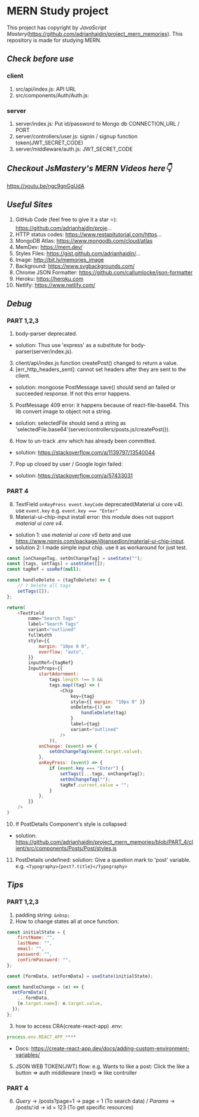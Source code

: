 # MERN Study project

This project has copyright by *JavaScript Mastery*(https://github.com/adrianhajdin/project_mern_memories).
This repository is made for studying MERN.

## _Check before use_
### client
1. src/api/index.js: API URL
2. src/components/Auth/Auth.js: <GoogleLogin clientId />

### server
1. server/index.js: Put id/password to Mongo db CONNECTION_URL / PORT
2. server/controllers/user.js: signin / signup function token(JWT_SECRET_CODE)
3. server/middleware/auth.js: JWT_SECRET_CODE

## _Checkout JsMastery's MERN Videos here👇_
https://youtu.be/ngc9gnGgUdA

## _Useful Sites_
1. GitHub Code (feel free to give it a star ⭐): https://github.com/adrianhajdin/proje...
2. HTTP status codes: https://www.restapitutorial.com/https...
3. MongoDB Atlas: https://www.mongodb.com/cloud/atlas
4. MemDev: https://mem.dev/
5. Styles Files: https://gist.github.com/adrianhajdin/...
6. Image: http://bit.ly/memories_image
7. Background: https://www.svgbackgrounds.com/
8. Chrome JSON Formatter: https://github.com/callumlocke/json-formatter
9. Heroku: https://heroku.com
10. Netlify: https://www.netlify.com/

## _Debug_
### PART 1,2,3
1. body-parser deprecated. 
- solution: Thus use 'express' as a substitute for body-parser(server/index.js).
3. client/api/index.js function createPost() changed to return a value.
4. [err_http_headers_sent]: cannot set headers after they are sent to the client.
- solution: mongoose PostMessage save() should send an failed or succeeded response. If not this error happens.
5. PostMessage 409 error: it happens because of react-file-base64. This lib convert image to object not a string.
- solution: selectedFile should send a string as 'selectedFile.base64'(server/controllers/posts.js/createPost()).
6. How to un-track .env which has already been committed. 
- solution: https://stackoverflow.com/a/1139797/13540044
7. Pop up closed by user / Google login failed:
- solution: https://stackoverflow.com/a/57433031
### PART 4
8. TextField `onKeyPress event.keyCode` deprecated(Material ui core v4). use `event.key` e.g. `event.key === "Enter"`
9.  Material-ui-chip-input install error: this module does not support *material ui core v4*.
- solution 1: use *material ui core v5 beta* and use https://www.npmjs.com/package/@jansedlon/material-ui-chip-input.
- solution 2: I made simple input chip. use it as workaround for just test.
```javascript
const [onChangeTag, setOnChangeTag] = useState("");
const [tags, setTags] = useState([]);
const tagRef = useRef(null);

const handleDelete = (tagToDelete) => {
	// ? Delete all tags
	setTags([]);
};

return(
	<TextField
		name="Search Tags"
		label="Search Tags"
		variant="outlined"
		fullWidth
		style={{
			margin: "10px 0 0",
			overflow: "auto",
		}}
		inputRef={tagRef}
		InputProps={{
			startAdornment:
				tags.length !== 0 &&
				tags.map((tag) => (
					<Chip
						key={tag}
						style={{ margin: "10px 0" }}
						onDelete={() =>
							handleDelete(tag)
						}
						label={tag}
						variant="outlined"
					/>
				)),
			onChange: (event) => {
				setOnChangeTag(event.target.value);
			},
			onKeyPress: (event) => {
				if (event.key === "Enter") {
					setTags([...tags, onChangeTag]);
					setOnChangeTag("");
					tagRef.current.value = "";
				}
			},
		}}
	/>
)
```
10. If PostDetails Component's style is collapsed:
- solution: https://github.com/adrianhajdin/project_mern_memories/blob/PART_4/client/src/components/Posts/Post/styles.js
11. PostDetails undefined:
solution: Give a question mark to 'post' variable. e.g. `<Typography>{post?.title}</Typography>`

## _Tips_
### PART 1,2,3
1. padding string: `&nbsp;`
2. How to change states all at once function:
```javascript
const initialState = {
	firstName: "",
	lastName: "",
	email: "",
	password: "",
	confirmPassword: "",
};

const [formData, setFormData] = useState(initialState);

const handleChange = (e) => {
  setFormData({
    ...formData,
    [e.target.name]: e.target.value,
  });
};
```
3. how to access CRA(create-react-app) .env: 
```javascript
process.env.REACT_APP_****
``` 
- Docs: https://create-react-app.dev/docs/adding-custom-environment-variables/
5. JSON WEB TOKEN(JWT) flow:
e.g. Wants to like a post: Click the like a button => auth middleware (next) => like controller
### PART 4
6. *Query* -> /posts?page=1 -> page = 1 (To search data) / *Params* -> /posts/:id -> id = 123 (To get specific resources)
